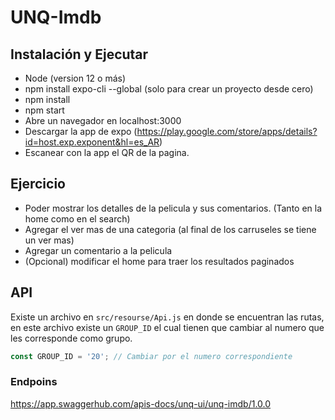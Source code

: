 # UNQ-Imdb

## Instalación y Ejecutar

* Node (version 12 o más)
* npm install expo-cli --global (solo para crear un proyecto desde cero)
* npm install
* npm start
* Abre un navegador en localhost:3000
* Descargar la app de expo (https://play.google.com/store/apps/details?id=host.exp.exponent&hl=es_AR)
* Escanear con la app el QR de la pagina.

## Ejercicio

* Poder mostrar los detalles de la pelicula y sus comentarios. (Tanto en la home como en el search)
* Agregar el ver mas de una categoria (al final de los carruseles se tiene un ver mas)
* Agregar un comentario a la pelicula
* (Opcional) modificar el home para traer los resultados paginados

## API

Existe un archivo en `src/resourse/Api.js` en donde se encuentran las rutas, en este archivo existe un `GROUP_ID` el cual tienen que cambiar al numero que les corresponde como grupo.

```javascript
const GROUP_ID = '20'; // Cambiar por el numero correspondiente
```

### Endpoins

https://app.swaggerhub.com/apis-docs/unq-ui/unq-imdb/1.0.0